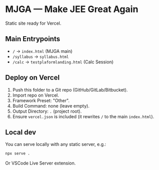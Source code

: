 # MJGA — Make JEE Great Again

Static site ready for Vercel.

## Main Entrypoints
- `/` → `index.html` (MJGA main)
- `/syllabus` → `syllabus.html`
- `/calc` → `testplaformlanding.html` (Calc Session)

## Deploy on Vercel
1. Push this folder to a Git repo (GitHub/GitLab/Bitbucket).
2. Import repo on Vercel.
3. Framework Preset: "Other".
4. Build Command: none (leave empty).
5. Output Directory: `.` (project root).
6. Ensure `vercel.json` is included (it rewrites `/` to the main `index.html`).

## Local dev
You can serve locally with any static server, e.g.:

```bash
npx serve .
```

Or VSCode Live Server extension. 